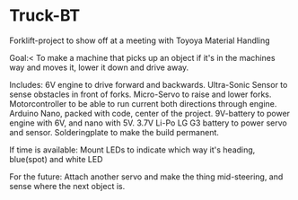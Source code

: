 # Truck-BT
Forklift-project to show off at a meeting
 with Toyoya Material Handling

Goal:<
To make a machine that picks up an object if it's in the machines way and moves it, lower it down and drive away.

Includes:
6V engine to drive forward and backwards.
Ultra-Sonic Sensor to sense obstacles in front of forks.
Micro-Servo to raise and lower forks.
Motorcontroller to be able to run current both directions through engine.
Arduino Nano, packed with code, center of the project.
9V-battery to power engine with 6V, and nano with 5V.
3.7V Li-Po LG G3 battery to power servo and sensor.
Solderingplate to make the build permanent.

If time is available: 
Mount LEDs to indicate which way it's heading, blue(spot) and white LED

For the future: 
Attach another servo and make the thing mid-steering, and sense where the next object is. 